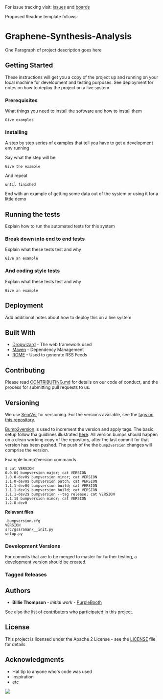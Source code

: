 For issue tracking visit: [issues](https://github.com/nanoMFG/Graphene-Synthesis-Analysis-issues/issues) and [boards](https://github.com/nanoMFG/Graphene-Synthesis-Analysis-issues#boards)

Proposed Readme template follows:

# Graphene-Synthesis-Analysis

One Paragraph of project description goes here

## Getting Started

These instructions will get you a copy of the project up and running on your local machine for development and testing purposes. See deployment for notes on how to deploy the project on a live system.

### Prerequisites

What things you need to install the software and how to install them

```
Give examples
```

### Installing

A step by step series of examples that tell you have to get a development env running

Say what the step will be

```
Give the example
```

And repeat

```
until finished
```

End with an example of getting some data out of the system or using it for a little demo

## Running the tests

Explain how to run the automated tests for this system

### Break down into end to end tests

Explain what these tests test and why

```
Give an example
```

### And coding style tests

Explain what these tests test and why

```
Give an example
```

## Deployment

Add additional notes about how to deploy this on a live system

## Built With

* [Dropwizard](http://www.dropwizard.io/1.0.2/docs/) - The web framework used
* [Maven](https://maven.apache.org/) - Dependency Management
* [ROME](https://rometools.github.io/rome/) - Used to generate RSS Feeds

## Contributing

Please read [CONTRIBUTING.md](https://gist.github.com/PurpleBooth/b24679402957c63ec426) for details on our code of conduct, and the process for submitting pull requests to us.

## Versioning

We use [SemVer](http://semver.org/) for versioning. For the versions available, see the [tags on this repository](https://github.com/your/project/tags).

[Bump2version](https://github.com/c4urself/bump2version) is used to increment the version and apply tags.  The basic setup follow tha guidlines illustrated [here](https://medium.com/@williamhayes/versioning-using-bumpversion-4d13c914e9b8).  All version bumps should happen on a clean working copy of the repository, after the last commit for that version has been pushed.  The push of the the `bump2version` changes will comprise the version.

Example bump2version commands <br>
```
$ cat VERSION
0.0.0$ bumpversion major; cat VERSION
1.0.0-dev0$ bumpversion minor; cat VERSION
1.1.0-dev0$ bumpversion patch; cat VERSION
1.1.1-dev0$ bumpversion build; cat VERSION
1.1.1-dev1$ bumpversion build; cat VERSION
1.1.1-dev2$ bumpversion --tag release; cat VERSION
1.1.1$ bumpversion minor; cat VERSION
1.2.0-dev0
```

**Relavant files**
```
.bumpversion.cfg
VERSION
src/gsaraman/__init.py
setup.py
```

### Development Versions
For commits that are to be merged to master for further testing, a development version should be created.  

### Tagged Releases

## Authors

* **Billie Thompson** - *Initial work* - [PurpleBooth](https://github.com/PurpleBooth)

See also the list of [contributors](https://github.com/your/project/contributors) who participated in this project.

## License

This project is licensed under the Apache 2 License - see the [LICENSE](LICENSE) file for details

## Acknowledgments

* Hat tip to anyone who's code was used
* Inspiration
* etc

<a href="https://zenhub.com"><img src="https://raw.githubusercontent.com/ZenHubIO/support/master/zenhub-badge.png"></a>
